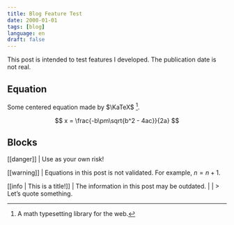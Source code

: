 ```yaml
---
title: Blog Feature Test
date: 2000-01-01
tags: [blog]
language: en
draft: false
---
```


This post is intended to test features I developed. The publication date is not real.

## Equation

Some centered equation made by $\KaTeX$ [^katex].

$$
x = \frac{-b\pm\sqrt{b^2 - 4ac}}{2a}
$$

## Blocks

[[danger]]
| Use as your own risk!

[[warning]]
| Equations in this post is not validated. For example, $n = n + 1$.

[[info | This is a title!]]
| The information in this post may be outdated.
|
| > Let’s quote something.

[^katex]: A math typesetting library for the web.
